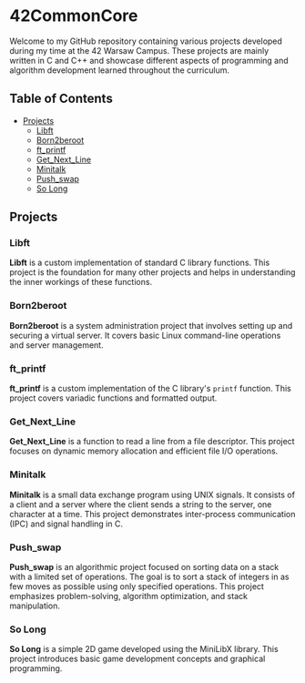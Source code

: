 # 42CommonCore

Welcome to my GitHub repository containing various projects developed during my time at the 42 Warsaw Campus. These projects are mainly written in C and C++ and showcase different aspects of programming and algorithm development learned throughout the curriculum.

## Table of Contents
- [Projects](#projects)
  - [Libft](#libft)
  - [Born2beroot](#born2beroot)
  - [ft_printf](#ft_printf)
  - [Get_Next_Line](#get_next_line)
  - [Minitalk](#minitalk)
  - [Push_swap](#push_swap)
  - [So Long](#so-long)

## Projects

### Libft
**Libft** is a custom implementation of standard C library functions. This project is the foundation for many other projects and helps in understanding the inner workings of these functions.

### Born2beroot
**Born2beroot** is a system administration project that involves setting up and securing a virtual server. It covers basic Linux command-line operations and server management.

### ft_printf
**ft_printf** is a custom implementation of the C library's `printf` function. This project covers variadic functions and formatted output.

### Get_Next_Line
**Get_Next_Line** is a function to read a line from a file descriptor. This project focuses on dynamic memory allocation and efficient file I/O operations.

### Minitalk
**Minitalk** is a small data exchange program using UNIX signals. It consists of a client and a server where the client sends a string to the server, one character at a time. This project demonstrates inter-process communication (IPC) and signal handling in C.

### Push_swap
**Push_swap** is an algorithmic project focused on sorting data on a stack with a limited set of operations. The goal is to sort a stack of integers in as few moves as possible using only specified operations. This project emphasizes problem-solving, algorithm optimization, and stack manipulation.

### So Long
**So Long** is a simple 2D game developed using the MiniLibX library. This project introduces basic game development concepts and graphical programming.

